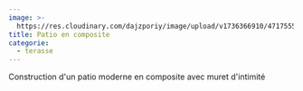 ```yaml
---
image: >-
  https://res.cloudinary.com/dajzporiy/image/upload/v1736366910/471755501_1795085811304602_4986831890823558062_n_qqctjo.jpg
title: Patio en composite
categorie:
  - terasse
---
```


Construction d'un patio moderne en composite avec muret d'intimité
